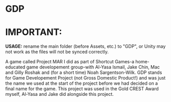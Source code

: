 # GDP

# IMPORTANT:
<b>USAGE:</b> rename the main folder (before Assets, etc.) to "GDP", or Unity may not work as the files will not be synced correctly.

A game called Project MAR I did as part of Shortcut Games-a home-educated game developement group-with Al-Yasa Ismail, Jake Chin, Mac and Gilly Roshak and (for a short time) Noah Sargentson-Wilk. GDP stands for Game Developement Project (not Gross Domestic Product!) and was just the name we used at the start of the project before we had decided on a final name for the game. This project was used in the Gold CREST Award myself, Al-Yasa and Jake did alongside this project.
